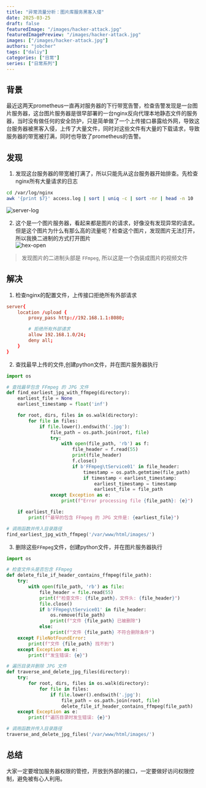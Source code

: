 ```yaml
---
title: "异常流量分析：图片库服务黑客入侵"
date: 2025-03-25
draft: false
featuredImage: "/images/hacker-attack.jpg"
featuredImagePreview: "/images/hacker-attack.jpg"
images: ["/images/hacker-attack.jpg"]
authors: "jobcher"
tags: ["daliy"]
categories: ["日常"]
series: ["日常系列"]
---
```

## 背景
最近这两天prometheus一直再对服务器的下行带宽告警，检查告警发现是一台图片服务器，这台图片服务器是很早部署的一台nginx反向代理本地静态文件的服务器，当时没有做任何的安全防护，只是简单做了一个上传接口暴露给外网，导致这台服务器被黑客入侵，上传了大量文件，同时对这些文件有大量的下载请求，导致服务器的带宽被打满，同时也导致了prometheus的告警。

## 发现
1. 发现这台服务器的带宽被打满了，所以只能先从这台服务器开始排查。先检查nginx所有大量请求的日志  
```sh
cd /var/log/nginx
awk '{print $7}' access.log | sort | uniq -c | sort -nr | head -n 10
```
![server-log](/images/hacker-attack01.png)  

2. 这个是一个图片服务器，看起来都是图片的请求，好像没有发现异常的请求。但是这个图片为什么有那么高的流量呢？检查这个图片，发现图片无法打开，所以我换二进制的方式打开图片  
![hex-open](/images/hacker-attack02.png)  
> 发现图片的二进制头部是 `FFmpeg`, 所以这是一个伪装成图片的视频文件  
  
## 解决
1. 检查nginx的配置文件，上传接口拒绝所有外部请求
```conf
server{
    location /upload {
        proxy_pass http://192.168.1.1:8080;

        # 拒绝所有外部请求
        allow 192.168.1.0/24;
        deny all;
    }
}
```
  
2. 查找最早上传的文件,创建python文件，并在图片服务器执行
```py
import os

# 查找最早包含 FFmpeg 的 JPG 文件
def find_earliest_jpg_with_ffmpeg(directory):
    earliest_file = None
    earliest_timestamp = float('inf')

    for root, dirs, files in os.walk(directory):
        for file in files:
            if file.lower().endswith('.jpg'):
                file_path = os.path.join(root, file)
                try:
                    with open(file_path, 'rb') as f:
                        file_header = f.read(55)
                        print(file_header)
                        f.close()
                        if b'FFmpeg\tService01' in file_header:
                            timestamp = os.path.getmtime(file_path)
                            if timestamp < earliest_timestamp:
                                earliest_timestamp = timestamp
                                earliest_file = file_path
                except Exception as e:
                    print(f"Error processing file {file_path}: {e}")

    if earliest_file:
        print(f"最早的包含 FFmpeg 的 JPG 文件是: {earliest_file}")

# 调用函数并传入目录路径
find_earliest_jpg_with_ffmpeg('/var/www/html/images/')
```
3. 删除这些`FFmpeg`文件，创建python文件，并在图片服务器执行
```py
import os

# 检查文件头是否包含 FFmpeg
def delete_file_if_header_contains_ffmpeg(file_path):
    try:
        with open(file_path, 'rb') as file:
            file_header = file.read(55)
            print(f"检查文件: {file_path}，文件头: {file_header}")
            file.close()
            if b'FFmpeg\tService01' in file_header:
                os.remove(file_path)
                print(f"文件 {file_path} 已被删除")
            else:
                print(f"文件 {file_path} 不符合删除条件")
    except FileNotFoundError:
        print(f"文件 {file_path} 找不到")
    except Exception as e:
        print(f"发生错误: {e}")

# 遍历目录并删除 JPG 文件
def traverse_and_delete_jpg_files(directory):
    try:
        for root, dirs, files in os.walk(directory):
            for file in files:
                if file.lower().endswith('.jpg'):
                    file_path = os.path.join(root, file)
                    delete_file_if_header_contains_ffmpeg(file_path)
    except Exception as e:
        print(f"遍历目录时发生错误: {e}")

# 调用函数并传入目录路径
traverse_and_delete_jpg_files('/var/www/html/images/')
```

## 总结
大家一定要增加服务器权限的管控，开放到外部的接口，一定要做好访问权限控制，避免被有心人利用。